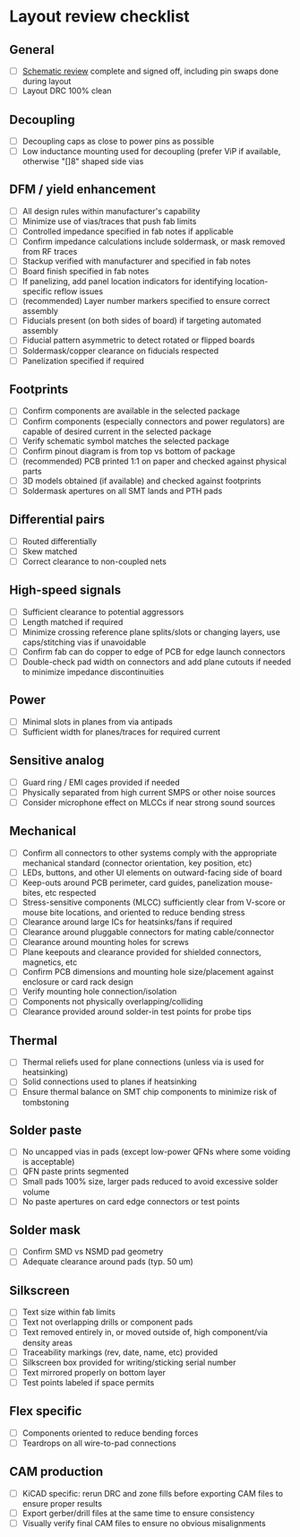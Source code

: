 # Layout review checklist

## General

- [ ] [Schematic review](schematic-checklist.md) complete and signed off, including pin swaps done during layout
- [ ] Layout DRC 100% clean

## Decoupling

- [ ] Decoupling caps as close to power pins as possible
- [ ] Low inductance mounting used for decoupling (prefer ViP if available, otherwise "[]8" shaped side vias

## DFM / yield enhancement

- [ ] All design rules within manufacturer's capability
- [ ] Minimize use of vias/traces that push fab limits
- [ ] Controlled impedance specified in fab notes if applicable
- [ ] Confirm impedance calculations include soldermask, or mask removed from RF traces
- [ ] Stackup verified with manufacturer and specified in fab notes
- [ ] Board finish specified in fab notes
- [ ] If panelizing, add panel location indicators for identifying location-specific reflow issues
- [ ] (recommended) Layer number markers specified to ensure correct assembly
- [ ] Fiducials present (on both sides of board) if targeting automated assembly
- [ ] Fiducial pattern asymmetric to detect rotated or flipped boards
- [ ] Soldermask/copper clearance on fiducials respected
- [ ] Panelization specified if required

## Footprints

- [ ] Confirm components are available in the selected package
- [ ] Confirm components (especially connectors and power regulators) are capable of desired current in the selected package
- [ ] Verify schematic symbol matches the selected package
- [ ] Confirm pinout diagram is from top vs bottom of package
- [ ] (recommended) PCB printed 1:1 on paper and checked against physical parts
- [ ] 3D models obtained (if available) and checked against footprints
- [ ] Soldermask apertures on all SMT lands and PTH pads

## Differential pairs

- [ ] Routed differentially
- [ ] Skew matched
- [ ] Correct clearance to non-coupled nets

## High-speed signals

- [ ] Sufficient clearance to potential aggressors
- [ ] Length matched if required
- [ ] Minimize crossing reference plane splits/slots or changing layers, use caps/stitching vias if unavoidable
- [ ] Confirm fab can do copper to edge of PCB for edge launch connectors
- [ ] Double-check pad width on connectors and add plane cutouts if needed to minimize impedance discontinuities

## Power

- [ ] Minimal slots in planes from via antipads
- [ ] Sufficient width for planes/traces for required current

## Sensitive analog

- [ ] Guard ring / EMI cages provided if needed
- [ ] Physically separated from high current SMPS or other noise sources
- [ ] Consider microphone effect on MLCCs if near strong sound sources

## Mechanical

- [ ] Confirm all connectors to other systems comply with the appropriate mechanical standard (connector orientation, key position, etc)
- [ ] LEDs, buttons, and other UI elements on outward-facing side of board
- [ ] Keep-outs around PCB perimeter, card guides, panelization mouse-bites, etc respected
- [ ] Stress-sensitive components (MLCC) sufficiently clear from V-score or mouse bite locations, and oriented to reduce
bending stress
- [ ] Clearance around large ICs for heatsinks/fans if required
- [ ] Clearance around pluggable connectors for mating cable/connector
- [ ] Clearance around mounting holes for screws
- [ ] Plane keepouts and clearance provided for shielded connectors, magnetics, etc
- [ ] Confirm PCB dimensions and mounting hole size/placement against enclosure or card rack design
- [ ] Verify mounting hole connection/isolation
- [ ] Components not physically overlapping/colliding
- [ ] Clearance provided around solder-in test points for probe tips

## Thermal

- [ ] Thermal reliefs used for plane connections (unless via is used for heatsinking)
- [ ] Solid connections used to planes if heatsinking
- [ ] Ensure thermal balance on SMT chip components to minimize risk of tombstoning

## Solder paste

- [ ] No uncapped vias in pads (except low-power QFNs where some voiding is acceptable)
- [ ] QFN paste prints segmented
- [ ] Small pads 100% size, larger pads reduced to avoid excessive solder volume
- [ ] No paste apertures on card edge connectors or test points

## Solder mask

- [ ] Confirm SMD vs NSMD pad geometry
- [ ] Adequate clearance around pads (typ. 50 um)

## Silkscreen

- [ ] Text size within fab limits
- [ ] Text not overlapping drills or component pads
- [ ] Text removed entirely in, or moved outside of, high component/via density areas
- [ ] Traceability markings (rev, date, name, etc) provided
- [ ] Silkscreen box provided for writing/sticking serial number
- [ ] Text mirrored properly on bottom layer
- [ ] Test points labeled if space permits

## Flex specific

- [ ] Components oriented to reduce bending forces
- [ ] Teardrops on all wire-to-pad connections

## CAM production

- [ ] KiCAD specific: rerun DRC and zone fills before exporting CAM files to ensure proper results
- [ ] Export gerber/drill files at the same time to ensure consistency
- [ ] Visually verify final CAM files to ensure no obvious misalignments
